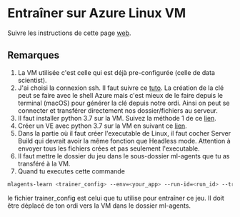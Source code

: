# Entraîner sur Azure Linux VM

Suivre les instructions  de cette page [web](https://github.com/Unity-Technologies/ml-agents/blob/latest_release/docs/Training-on-Microsoft-Azure.md).

## Remarques

1. La VM utilisée c'est celle qui est déjà pre-configurée (celle de data scientist).
2. J'ai choisi la connexion ssh. Il faut suivre ce 
[tuto](https://docs.microsoft.com/fr-fr/azure/virtual-machines/linux/quick-create-portal).
La création de la clé peut se faire avec le shell Azure mais c'est mieux de le faire depuis le terminal (macOS) 
pour générer la clé depuis notre ordi. Ainsi on peut se connecter et transférer directement nos dossier/fichiers 
au serveur.
3. Il faut installer python 3.7 sur la VM. Suivez la méthode 1
de ce [lien](https://websiteforstudents.com/installing-the-latest-python-3-7-on-ubuntu-16-04-18-04/).
4. Créer un VE avec python 3.7 sur la VM en suivant 
ce [lien](https://github.com/Unity-Technologies/ml-agents/blob/latest_release/docs/Using-Virtual-Environment.md).
5. Dans la partie où il faut créer l'executable de Linux, il faut cocher Server Build qui devrait avoir la même
fonction que Headless mode. Attention à envoyer tous les fichiers crées et pas seulement l'executable.
6. Il faut mettre le dossier du jeu dans le sous-dossier ml-agents que tu as transféré à la VM.
7. Quand tu executes cette commande
```sh
mlagents-learn <trainer_config> --env=<your_app> --run-id=<run_id> --train
```
le fichier trainer_config est celui que tu utilise pour entraîner ce jeu. 
Il doit être déplacé de ton ordi vers la VM dans le dossier ml-agents.


